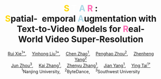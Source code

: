 <div align="center">
    <h1>
    <span style="color: #FFD700;">S</span>
    <span style="color: #FFFFFF;">T</span>
    <span style="color: #ADD8E6;">A</span>
    <span style="color: #FF69B4;">R</span>
    :<br> <span style="color: #FFD700;">S</span>patial-<span style="color: #FFFFFF;">T</span>emporal <span style="color: #ADD8E6;">A</span>ugmentation with Text-to-Video Models for <span style="color: #FF69B4;">R</span>eal-World Video Super-Resolution
    </h1>
    <div>
        <a href='https://github.com/CSRuiXie' target='_blank'>Rui Xie<sup>1*</sup></a>,&emsp;
        <a href='https://tianfan.info' target='_blank'>Yinhong Liu<sup>1*</sup></a>,&emsp;
        <a href='https://scholar.google.com/citations?user=Uhp3JKgAAAAJ&hl=zh-CN&oi=sra' target='_blank'>Chen Zhao<sup>1</sup></a>,&emsp;
        <a href='https://scholar.google.com/citations?hl=zh-CN&user=yWq1Fd4AAAAJ' target='_blank'>Penghao Zhou<sup>2</sup></a>,&emsp;
        <a href='https://scholar.google.com/citations?hl=zh-CN&user=Ds5wwRoAAAAJ' target='_blank'>Zhenheng Yang<sup>2</sup></a><br>
        <a href='https://scholar.google.com/citations?hl=zh-CN&user=w03CHFwAAAAJ' target='_blank'>Jun Zhou<sup>3</sup></a>,&emsp;
        <a href='https://cszn.github.io/' target='_blank'>Kai Zhang<sup>1</sup></a>,&emsp;
        <a href='https://jessezhang92.github.io/' target='_blank'>Zhenyu Zhang<sup>1</sup></a>,&emsp;
        <a href='https://scholar.google.com.hk/citations?user=6CIDtZQAAAAJ&hl=zh-CN' target='_blank'>Jian Yang<sup>1</sup></a>,&emsp;
        <a href='https://tyshiwo.github.io/index.html' target='_blank'>Ying Tai<sup>1&#8224</sup></a>
    </div>
    <div>
        <sup>1</sup>Nanjing University,&emsp;<sup>2</sup>ByteDance,&emsp; <sup>3</sup>Southwest University
    </div>
</div>
